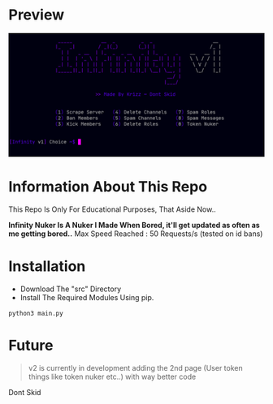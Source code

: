 # Preview
![Preview](preview.png)

# Information About This Repo

This Repo Is Only For Educational Purposes, That Aside Now..

**Infinity Nuker Is A Nuker I Made When Bored, it'll get updated as often as me getting bored..**
Max Speed Reached : 50 Requests/s (tested on id bans)

# Installation

- Download The "src" Directory
- Install The Required Modules Using pip.
```
python3 main.py
```

# Future

> v2 is currently in development adding the 2nd page (User token things like token nuker etc..) with way better code

Dont Skid
